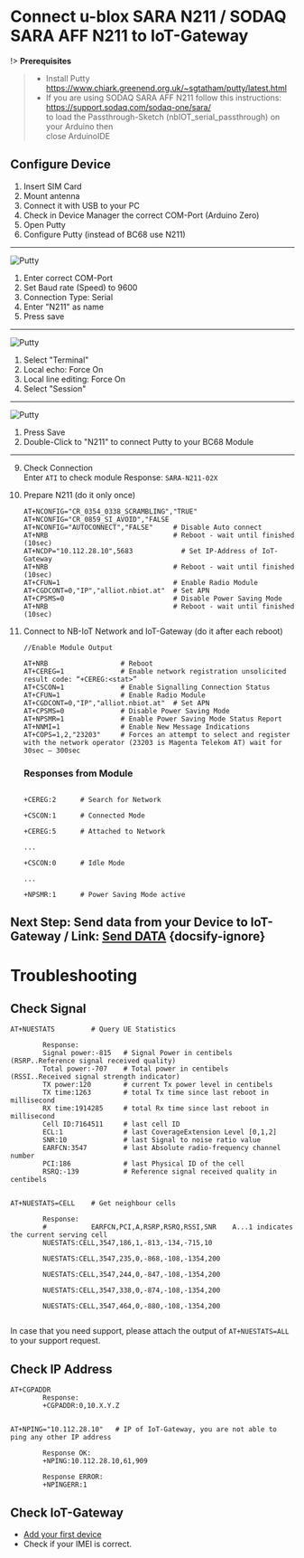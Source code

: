 # Connect u-blox SARA N211 / SODAQ SARA AFF N211 to IoT-Gateway

!> **Prerequisites**
 > * Install Putty   
 > https://www.chiark.greenend.org.uk/~sgtatham/putty/latest.html
 > * If you are using SODAQ SARA AFF N211 follow this instructions:  
 > https://support.sodaq.com/sodaq-one/sara/  
 > to load the Passthrough-Sketch (nbIOT_serial_passthrough) on your Arduino then  
 > close ArduinoIDE

## Configure Device
1. Insert SIM Card
2. Mount antenna
4. Connect it with USB to your PC
5. Check in Device Manager the correct COM-Port (Arduino Zero)  
6. Open Putty
7. Configure Putty  (instead of BC68 use N211)
---
   ![Putty](../images/BC68_Putty_Step1.png)  
   1. Enter correct COM-Port
   2. Set Baud rate (Speed) to 9600
   3. Connection Type: Serial
   4. Enter "N211" as name
   5. Press save
---
   ![Putty](../images/BC68_Putty_Step2.png)  
   1. Select "Terminal"
   2. Local echo: Force On
   3. Local line editing: Force On
   4. Select "Session"
---
   ![Putty](../images/BC68_Putty_Step3.png)  
   1. Press Save
   2. Double-Click to "N211" to connect Putty to your BC68 Module  
---

9. Check Connection  
   Enter `ATI` to check module
   Response:
   `SARA-N211-02X`

10. Prepare N211  (do it only once)
    ```
    AT+NCONFIG="CR_0354_0338_SCRAMBLING","TRUE"
    AT+NCONFIG="CR_0859_SI_AVOID","FALSE
    AT+NCONFIG="AUTOCONNECT","FALSE"     # Disable Auto connect
    AT+NRB                               # Reboot - wait until finished (10sec)
    AT+NCDP="10.112.28.10",5683            # Set IP-Address of IoT-Gateway
    AT+NRB                               # Reboot - wait until finished (10sec)
    AT+CFUN=1                            # Enable Radio Module
    AT+CGDCONT=0,"IP","alliot.nbiot.at"  # Set APN
    AT+CPSMS=0                           # Disable Power Saving Mode
    AT+NRB                               # Reboot - wait until finished (10sec)
    ```
11. Connect to NB-IoT Network and IoT-Gateway (do it after each reboot) 
     ```
    //Enable Module Output
    
    AT+NRB                  # Reboot 
    AT+CEREG=1              # Enable network registration unsolicited result code: “+CEREG:<stat>”
    AT+CSCON=1              # Enable Signalling Connection Status
    AT+CFUN=1               # Enable Radio Module
    AT+CGDCONT=0,"IP","alliot.nbiot.at"  # Set APN
    AT+CPSMS=0              # Disable Power Saving Mode
    AT+NPSMR=1              # Enable Power Saving Mode Status Report
    AT+NNMI=1               # Enable New Message Indications
    AT+COPS=1,2,"23203"     # Forces an attempt to select and register with the network operator (23203 is Magenta Telekom AT) wait for 30sec – 300sec 
    ```
    ### Responses from Module
    ```

    +CEREG:2      # Search for Network  

    +CSCON:1      # Connected Mode

    +CEREG:5      # Attached to Network

    ...

    +CSCON:0      # Idle Mode

    ...

    +NPSMR:1      # Power Saving Mode active

    ```  

    

## Next Step: Send data from your Device to IoT-Gateway  / Link: [Send DATA](./SARA_N211/04_Send_Data_N211.md) {docsify-ignore}

# Troubleshooting



## Check Signal
```
AT+NUESTATS         # Query UE Statistics

        Response:
        Signal power:-815   # Signal Power in centibels (RSRP..Reference signal received quality)
        Total power:-707    # Total power in centibels  (RSSI..Received signal strength indicator)
        TX power:120        # current Tx power level in centibels
        TX time:1263        # total Tx time since last reboot in millisecond
        RX time:1914285     # total Rx time since last reboot in millisecond
        Cell ID:7164511     # last cell ID
        ECL:1               # last CoverageExtension Level [0,1,2]
        SNR:10              # last Signal to noise ratio value
        EARFCN:3547         # last Absolute radio-frequency channel number 
        PCI:186             # last Physical ID of the cell 
        RSRQ:-139           # Reference signal received quality in centibels
      

AT+NUESTATS=CELL    # Get neighbour cells

        Response:
        #           EARFCN,PCI,A,RSRP,RSRQ,RSSI,SNR    A...1 indicates the current serving cell
        NUESTATS:CELL,3547,186,1,-813,-134,-715,10

        NUESTATS:CELL,3547,235,0,-868,-108,-1354,200

        NUESTATS:CELL,3547,244,0,-847,-108,-1354,200

        NUESTATS:CELL,3547,338,0,-874,-108,-1354,200

        NUESTATS:CELL,3547,464,0,-880,-108,-1354,200
    
```  

In case that you need support, please attach the output of `AT+NUESTATS=ALL` to your support request.

## Check IP Address
``` 
AT+CGPADDR
        Response:
        +CGPADDR:0,10.X.Y.Z


AT+NPING="10.112.28.10"   # IP of IoT-Gateway, you are not able to ping any other IP address

        Response OK:
        +NPING:10.112.28.10,61,909

        Response ERROR:
        +NPINGERR:1
```

## Check IoT-Gateway  
* [Add your first device](../02&#32;Add&#32;first&#32;Device.md)
* Check if your IMEI is correct.






